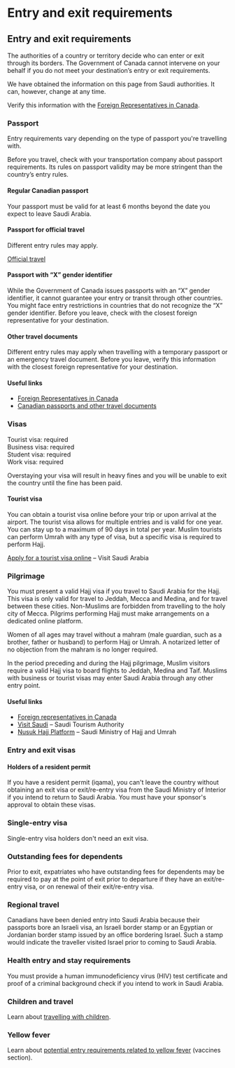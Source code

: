 # Entry and exit requirements

## Entry and exit requirements

The authorities of a country or territory decide who can enter or exit through its borders. The Government of Canada cannot intervene on your behalf if you do not meet your destination’s entry or exit requirements.

We have obtained the information on this page from Saudi authorities. It can, however, change at any time.

Verify this information with the [Foreign Representatives in Canada](https://www.international.gc.ca/protocol-protocole/reps.aspx?lang=eng).

### Passport

Entry requirements vary depending on the type of passport you're travelling with.

Before you travel, check with your transportation company about passport requirements. Its rules on passport validity may be more stringent than the country’s entry rules.

#### Regular Canadian passport

Your passport must be valid for at least 6 months beyond the date you expect to leave Saudi Arabia.

#### Passport for official travel

Different entry rules may apply.

[Official travel](https://www.canada.ca/en/immigration-refugees-citizenship/services/canadian-passports/official-travel.html)

#### Passport with “X” gender identifier

While the Government of Canada issues passports with an “X” gender identifier, it cannot guarantee your entry or transit through other countries. You might face entry restrictions in countries that do not recognize the “X” gender identifier. Before you leave, check with the closest foreign representative for your destination.

#### Other travel documents

Different entry rules may apply when travelling with a temporary passport or an emergency travel document. Before you leave, verify this information with the closest foreign representative for your destination.

#### Useful links

* [Foreign Representatives in Canada](https://www.international.gc.ca/protocol-protocole/reps.aspx?lang=eng)
* [Canadian passports and other travel documents](http://www.canada.ca/passport)

### Visas

Tourist visa: required   
Business visa: required   
Student visa: required   
Work visa: required

Overstaying your visa will result in heavy fines and you will be unable to exit the country until the fine has been paid.

#### Tourist visa

You can obtain a tourist visa online before your trip or upon arrival at the airport. The tourist visa allows for multiple entries and is valid for one year. You can stay up to a maximum of 90 days in total per year. Muslim tourists can perform Umrah with any type of visa, but a specific visa is required to perform Hajj.

[Apply for a tourist visa online](https://visa.visitsaudi.com/) – Visit Saudi Arabia

### Pilgrimage

You must present a valid Hajj visa if you travel to Saudi Arabia for the Hajj. This visa is only valid for travel to Jeddah, Mecca and Medina, and for travel between these cities. Non-Muslims are forbidden from travelling to the holy city of Mecca. Pilgrims performing Hajj must make arrangements on a dedicated online platform.

Women of all ages may travel without a mahram (male guardian, such as a brother, father or husband) to perform Hajj or Umrah. A notarized letter of no objection from the mahram is no longer required.

In the period preceding and during the Hajj pilgrimage, Muslim visitors require a valid Hajj visa to board flights to Jeddah, Medina and Taif. Muslims with business or tourist visas may enter Saudi Arabia through any other entry point.

#### Useful links

* [Foreign representatives in Canada](https://www.international.gc.ca/protocol-protocole/reps.aspx?lang=eng&_ga=2.256234827.1712953064.1710160261-33860031.1709822302)
* [Visit Saudi](https://www.visitsaudi.com/en/travel-regulations) – Saudi Tourism Authority
* [Nusuk Hajj Platform](https://hajj.nusuk.sa/) – Saudi Ministry of Hajj and Umrah

### Entry and exit visas

#### Holders of a resident permit

If you have a resident permit (iqama), you can't leave the country without obtaining an exit visa or exit/re-entry visa from the Saudi Ministry of Interior if you intend to return to Saudi Arabia. You must have your sponsor's approval to obtain these visas.

### Single-entry visa

Single-entry visa holders don't need an exit visa.

### Outstanding fees for dependents

Prior to exit, expatriates who have outstanding fees for dependents may be required to pay at the point of exit prior to departure if they have an exit/re-entry visa, or on renewal of their exit/re-entry visa.

### Regional travel

Canadians have been denied entry into Saudi Arabia because their passports bore an Israeli visa, an Israeli border stamp or an Egyptian or Jordanian border stamp issued by an office bordering Israel. Such a stamp would indicate the traveller visited Israel prior to coming to Saudi Arabia.

### Health entry and stay requirements

You must provide a human immunodeficiency virus (HIV) test certificate and proof of a criminal background check if you intend to work in Saudi Arabia.

### Children and travel

Learn about [travelling with children](http://travel.gc.ca/travelling/children).

### Yellow fever

Learn about [potential entry requirements related to yellow fever](#health) (vaccines section).